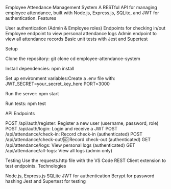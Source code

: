 Employee Attendance Management System
A RESTful API for managing employee attendance, built with Node.js, Express.js, SQLite, and JWT for authentication.
Features

User authentication (Admin & Employee roles)
Endpoints for checking in/out
Employee endpoint to view personal attendance logs
Admin endpoint to view all attendance records
Basic unit tests with Jest and Supertest

Setup

Clone the repository:
git clone <repository-url>
cd employee-attendance-system


Install dependencies:
npm install


Set up environment variables:Create a .env file with:
JWT_SECRET=your_secret_key_here
PORT=3000


Run the server:
npm start


Run tests:
npm test



API Endpoints

POST /api/auth/register: Register a new user (username, password, role)
POST /api/auth/login: Login and receive a JWT
POST /api/attendance/check-in: Record check-in (authenticated)
POST /api/attendance/check-out/:id: Record check-out (authenticated)
GET /api/attendance/logs: View personal logs (authenticated)
GET /api/attendance/all-logs: View all logs (admin only)

Testing
Use the requests.http file with the VS Code REST Client extension to test endpoints.
Technologies

Node.js, Express.js
SQLite
JWT for authentication
Bcrypt for password hashing
Jest and Supertest for testing
